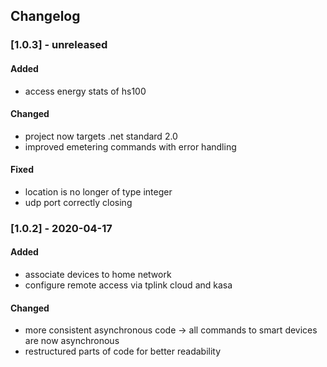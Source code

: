 ## Changelog

### [1.0.3] - unreleased

#### Added

- access energy stats of hs100 

#### Changed
- project now targets .net standard 2.0
- improved emetering commands with error handling

#### Fixed
- location is no longer of type integer
- udp port correctly closing


### [1.0.2] - 2020-04-17

#### Added

- associate devices to home network
- configure remote access via tplink cloud and kasa

#### Changed
- more consistent asynchronous code -> all commands to smart devices are now asynchronous
- restructured parts of code for better readability
